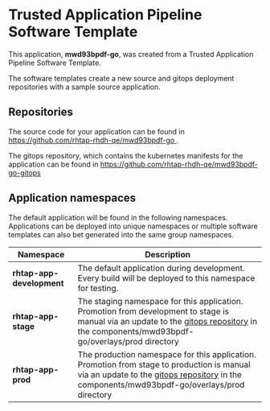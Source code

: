 # Trusted Application Pipeline Software Template

This application, **mwd93bpdf-go**, was created from a Trusted Application Pipeline Software Template.

The software templates create a new source and gitops deployment repositories with a sample source application. 

## Repositories

The source code for your application can be found in [https://github.com/rhtap-rhdh-qe/mwd93bpdf-go ](https://github.com/rhtap-rhdh-qe/mwd93bpdf-go ).
 
The gitops repository, which contains the kubernetes manifests for the application can be found in 
[https://github.com/rhtap-rhdh-qe/mwd93bpdf-go-gitops ](https://github.com/rhtap-rhdh-qe/mwd93bpdf-go-gitops ) 

## Application namespaces 

The default application will be found in the following namespaces. Applications can be deployed into unique namespaces or multiple software templates can also bet generated into the same group namespaces.  

|  Namespace   |  Description   |  
| -------- | -------- |   
| **rhtap-app-development** | The default application during development. Every build will be deployed to this namespace for testing. | 
| **rhtap-app-stage** | The staging namespace for this application. Promotion from development to stage is manual via an update to the [gitops repository](https://github.com/rhtap-rhdh-qe/mwd93bpdf-go-gitops ) in the components/mwd93bpdf-go/overlays/prod directory |  
| **rhtap-app-prod** | The production namespace for this application. Promotion from stage to production is manual via an update to the [gitops repository](https://github.com/rhtap-rhdh-qe/mwd93bpdf-go-gitops ) in the components/mwd93bpdf-go/overlays/prod directory | 